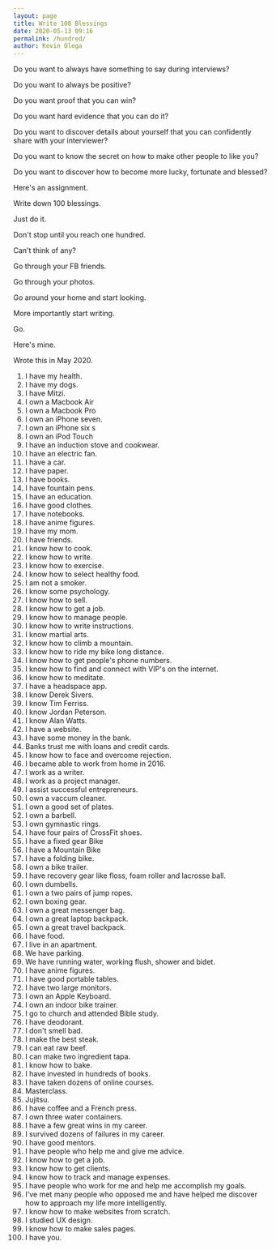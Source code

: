 ```yaml
--- 
layout: page
title: Write 100 Blessings
date: 2020-05-13 09:16
permalink: /hundred/ 
author: Kevin Olega 
--- 
```

Do you want to always have something to say during interviews?

Do you want to always be positive?

Do you want proof that you can win?

Do you want hard evidence that you can do it?

Do you want to discover details about yourself that you can confidently share with your interviewer?

Do you want to know the secret on how to make other people to like you?

Do you want to discover how to become more lucky, fortunate and blessed?

Here's an assignment.

Write down 100 blessings.

Just do it.

Don't stop until you reach one hundred.

Can't think of any?

Go through your FB friends.

Go through your photos.

Go around your home and start looking.

More importantly start writing.

Go.

Here's mine. 

Wrote this in May 2020.

1. I have my health.
2. I have my dogs.
3. I have Mitzi.
4. I own a Macbook Air
5. I own a Macbook Pro
6. I own an iPhone seven.
7. I own an iPhone six s
8. I own an iPod Touch
9. I have an induction stove and cookwear.
10. I have an electric fan.
11. I have a car.
12. I have paper.
13. I have books.
14. I have fountain pens.
15. I have an education.
16. I have good clothes.
17. I have notebooks.
18. I have anime figures.
19. I have my mom.
20. I have friends.
21. I know how to cook.
22. I know how to write.
23. I know how to exercise.
24. I know how to select healthy food.
25. I am not a smoker.
26. I know some psychology.
27. I know how to sell.
28. I know how to get a job.
29. I know how to manage people.
30. I know how to write instructions.
31. I know martial arts.
32. I know how to climb a mountain.
33. I know how to ride my bike long distance.
34. I know how to get people's phone numbers.
35. I know how to find and connect with VIP's on the internet.
36. I know how to meditate.
37. I have a headspace app.
38. I know Derek Sivers.
39. I know Tim Ferriss.
40. I know Jordan Peterson.
41. I know Alan Watts.
42. I have a website.
43. I have some money in the bank.
44. Banks trust me with loans and credit cards.
45. I know how to face and overcome rejection.
46. I became able to work from home in 2016.
47. I work as a writer.
48. I work as a project manager.
49. I assist successful entrepreneurs.
50. I own a vaccum cleaner.
51. I own a good set of plates.
52. I own a barbell.
53. I own gymnastic rings.
54. I have four pairs of CrossFit shoes.
55. I have a fixed gear Bike
56. I have a Mountain Bike
57. I have a folding bike.
58. I own a bike trailer.
59. I have recovery gear like floss, foam roller and lacrosse ball.
60. I own dumbells.
61. I own a two pairs of jump ropes.
62. I own boxing gear.
63. I own a great messenger bag.
64. I own a great laptop backpack.
65. I own a great travel backpack.
66. I have food.
67. I live in an apartment.
68. We have parking.
69. We have running water, working flush, shower and bidet.
70. I have anime figures.
71. I have good portable tables.
72. I have two large monitors.
73. I own an Apple Keyboard.
74. I own an indoor bike trainer.
75. I go to church and attended Bible study.
76. I have deodorant.
77. I don't smell bad.
78. I make the best steak.
79. I can eat raw beef.
80. I can make two ingredient tapa.
81. I know how to bake.
82. I have invested in hundreds of books.
83. I have taken dozens of online courses.
84. Masterclass.
85. Jujitsu.
86. I have coffee and a French press.
87. I own three water containers.
88. I have a few great wins in my career.
89. I survived dozens of failures in my career.
90. I have good mentors.
91. I have people who help me and give me advice.
92. I know how to get a job.
93. I know how to get clients.
94. I know how to track and manage expenses.
95. I have people who work for me and help me accomplish my goals.
96. I've met many people who opposed me and have helped me discover how to approach my life more intelligently.
97. I know how to make websites from scratch.
98. I studied UX design.
99. I know how to make sales pages.
100. I have you.